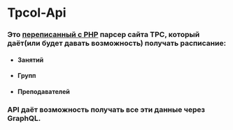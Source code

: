 # Tpcol-Api

### Это [переписанный с PHP](https://github.com/stercoris/old-tpcol-api) парсер сайта TPC, который даёт(или будет давать возможность) получать расписание:
- #### Занятий
- #### Групп
- #### Преподавателей
### API даёт возможность получать все эти данные через GraphQL.